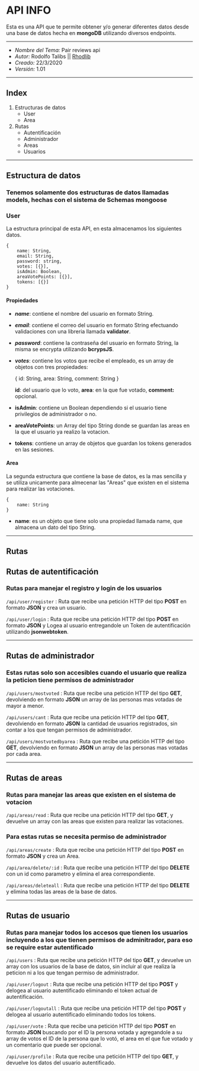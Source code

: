 # API INFO

Esta es una API que te permite obtener y/o generar diferentes datos desde una base de datos hecha en **mongoDB** utilizando diversos endpoints.

---

* *Nombre del Tema:* Pair reviews api
* *Autor:* Rodolfo Talibs || [Rhodlib](http://rhodlib.me)
* *Creado:* 22/3/2020
* *Versión:* 1.01

---

## **Index**

1. Estructuras de datos
    * User
    * Area
2. Rutas
    * Autentificación
    * Administrador
    * Areas
    * Usuarios

---

## **Estructura de datos**

### Tenemos solamente dos estructuras de datos llamadas models, hechas con el sistema de Schemas **mongoose**

### **User**

La estructura principal de esta API, en esta almacenamos los siguientes datos.

    {
        name: String,
        email: String,
        password: string,
        votes: [{}],
        isAdmin: Boolean,
        areaVotePoints: [{}],
        tokens: [{}]
    }

#### **Propiedades**

* ***name***: contiene el nombre del usuario en formato String.
* ***email***: contiene el correo del usuario en formato String efectuando validaciones con una libreria llamada **validator**.
* ***password***: contiene la contraseña del usuario en formato String, la misma se encrypta utilizando **bcrypsJS**.
* ***votes***: contiene los votos que recibe el empleado, es un array de objetos con tres propiedades:

    {
        id: String,
        area: String,
        comment: String
    }

    **id**: del usuario que lo voto, **area**: en la que fue votado, **comment:** opcional.

* **isAdmin**: contiene un Boolean dependiendo si el usuario tiene privilegios de administrador o no.
* **areaVotePoints**: un Array del tipo String donde se guardan las areas en la que el usuario ya realizo la votacion.
* **tokens**: contiene un array de objetos que guardan los tokens generados en las sesiones.

#### **Area**

La segunda estructura que contiene la base de datos, es la mas sencilla y se utiliza unicamente para almecenar las "Areas" que existen en el sistema para realizar las votaciones.

    {
        name: String
    }

* **name**: es un objeto que tiene solo una propiedad llamada name, que almacena un dato del tipo String.

---

## **Rutas**

## Rutas de autentificación

### Rutas para manejar el registro y login de los usuarios

`/api/user/register` : Ruta que recibe una petición HTTP del tipo **POST** en formato **JSON** y crea un usuario.

`/api/user/login` : Ruta que recibe una petición HTTP del tipo **POST** en formato **JSON** y Logea al usuario entregandole un Token de autentificación utilizando **jsonwebtoken**.

---

## Rutas de administrador

### Estas rutas solo son accesibles cuando el usuario que realiza la peticion tiene permisos de administrador

`/api/users/mostvoted` : Ruta que recibe una petición HTTP del tipo **GET**, devolviendo en formato **JSON** un array de las personas mas votadas de mayor a menor.

`/api/users/cant` : Ruta que recibe una petición HTTP del tipo **GET**, devolviendo en formato **JSON** la cantidad de usuarios registrados, sin contar a los que tengan permisos de administrador.

`/api/users/mostvotedbyarea` : Ruta que recibe una petición HTTP del tipo **GET**, devolviendo en formato **JSON** un array de las personas mas votadas por cada area.

---

## Rutas de areas

### Rutas para manejar las areas que existen en el sistema de votacion

`/api/areas/read` : Ruta que recibe una petición HTTP del tipo **GET**, y devuelve un array con las areas que existen para realizar las votaciones.

### Para estas rutas se necesita permiso de administrador

`/api/areas/create` : Ruta que recibe una petición HTTP del tipo **POST** en formato **JSON** y crea un Area.

`/api/area/delete/:id` : Ruta que recibe una petición HTTP del tipo **DELETE** con un id como parametro y elimina el area correspondiente.

`/api/areas/deleteall` : Ruta que recibe una petición HTTP del tipo **DELETE** y elimina todas las areas de la base de datos.

---

## Rutas de usuario

### Rutas para manejar todos los accesos que tienen los usuarios incluyendo a los que tienen permisos de adminitrador, para eso se require estar autentificado

`/api/users` : Ruta que recibe una petición HTTP del tipo **GET**, y devuelve un array con los usuarios de la base de datos, sin incluir al que realiza la peticion ni a los que tengan permiso de administrador.

`/api/user/logout` : Ruta que recibe una petición HTTP del tipo **POST** y delogea al usuario autentificado eliminando el token actual de autentificación.

`/api/user/logoutall` : Ruta que recibe una petición HTTP del tipo **POST** y delogea al usuario autentificado eliminando todos los tokens.

`/api/user/vote` : Ruta que recibe una petición HTTP del tipo **POST** en formato **JSON** buscando por el ID la persona votada y agregandole a su array de votos el ID de la persona que lo votó, el area en el que fue votado y un comentario que puede ser opcional.

`/api/user/profile` : Ruta que recibe una petición HTTP del tipo **GET**, y devuelve los datos del usuario autentificado.
